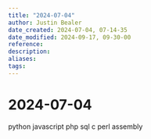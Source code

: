 ```yaml
---
title: "2024-07-04"
author: Justin Bealer
date_created: 2024-07-04, 07-14-35
date_modified: 2024-09-17, 09-30-00
reference: 
description: 
aliases: 
tags: 
---
```

# 2024-07-04
python
javascript
php
sql
c
perl
assembly